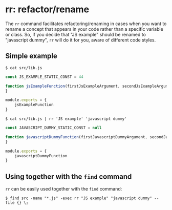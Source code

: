 # rr: refactor/rename

The `rr` command facilitates refactoring/renaming in cases when you want to rename a concept that appears in your code
rather than a specific variable or class. So, if you decide that "JS example" should be renamed to "javascript dummy",
`rr` will do it for you, aware of different code styles.

## Simple example

`
$ cat src/lib.js
`

```js
const JS_EXAMPLE_STATIC_CONST = 44

function jsExampleFunction(firstJsExampleArgument, secondJsExampleArgument) {
}

module.exports = {
    jsExampleFunction
}
```

`
$ cat src/lib.js | rr 'JS example' 'javascript dummy'
`

```js
const JAVASCRIPT_DUMMY_STATIC_CONST = null

function javascriptDummyFunction(firstJavascriptDummyArgument, secondJavascriptDummyArgument) {
}

module.exports = {
    javascriptDummyFunction
}
```

## Using together with the `find` command

`rr` can be easily used together with the `find` command:

`
$ find src -name "*.js" -exec rr "JS example" "javascript dummy" --file {} \;
`
